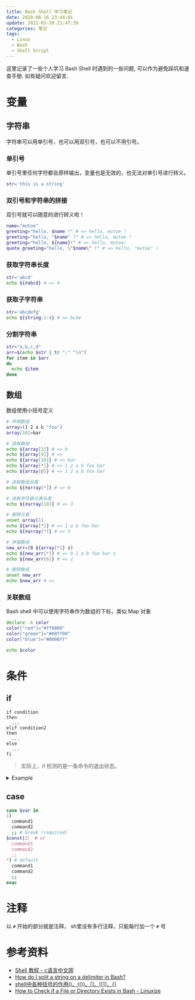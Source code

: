 ```yaml
---
title: Bash Shell 学习笔记  
date: 2020-06-16 23:44:01  
update: 2021-03-20 21:47:39  
categories: 笔记  
tags:
  - Linux
  - Bash
  - Shell Script
---
```


这里记录了一些个人学习 Bash Shell 时遇到的一些问题, 可以作为避免踩坑和速查手册. 如有疑问欢迎留言.

<!-- more -->

# 变量

## 字符串

字符串可以用单引号，也可以用双引号，也可以不用引号。

### 单引号

单引号里任何字符都会原样输出，变量也是无效的，也无法对单引号进行转义。

```bash
str='this is a string'
```

### 双引号和字符串的拼接

双引号就可以随意的进行转义啦！

```bash
name="mutoe"
greeting="hello, $name !" # => hello, mutoe !
greeting="hello, "$name" !" # => hello, mutoe !
greeting="hello, ${name}!" # => hello, mutoe!
quote_greeting="hello, \"$name\" !" # => hello, "mutoe" !
```

### 获取字符串长度

```bash
str='abcd'
echo ${#abcd} # => 4
```

### 获取子字符串

```bash
str='abcdefg'
echo ${string:1:4} # => bcde
```

### 分割字符串

```bash
str="a,b,c,d"
arr=$(echo $str | tr ";" "\n")
for item in $arr
do
  echo $item
done
```

## 数组

数组使用小括号定义

```sh
# 声明数组
array=(1 2 a b "foo")
array[10]=bar

# 读取数组
echo ${array[3]} # => b
echo ${array[9]} # => 
echo ${array[10]} # => bar
echo ${array[*]} # => 1 2 a b foo bar
echo ${array[@]} # => 1 2 a b foo bar

# 读取数组长度
echo ${#array[*]} # => 6

# 读取字符串元素长度
echo ${#array[10]} # => 3

# 删除元素
unset array[1]
echo ${array[*]} # => 1 a b foo bar
echo ${#array[*]} # => 5

# 拼接数组
new_arr=(0 ${array[*]} z)
echo ${new_arr[*]} # => 0 1 a b foo bar z
echo ${new_arr[6]} # => z

# 删除数组
unset new_arr
echo $new_arr # => 
```

### 关联数组

Bash shell 中可以使用字符串作为数组的下标，类似 Map 对象

```bash
declare -A color
color["red"]="#ff0000"
color["green"]="#00ff00"
color["blue"]="#0000ff"

echo $color
```

# 条件

## if

```shell
if condition
then
  ...
elif condition2
then
  ...
else
  ...
fi
```

> 实际上，if 检测的是一条命令的退出状态。

<details>
<summary>Example</summary>

```shell
a=$[2*3]
b=$[1+5]
if [ $a == $b ]; then
    echo "a == b"
fi
```
</details>

## case

```sh
case $var in
1)
  command1
  command2
  ;; # break (required)
$const|2） # or
  command1
  command2
  ;;
*) # default
  command1
  command2
  ;;
esac
```

<!--
# 循环

## for

## while

## until
-->

# 注释

以 `#` 开始的部分就是注释， sh里没有多行注释，只能每行加一个 `#` 号

# 参考资料

- [Shell 教程 - c语言中文网](https://wiki.jikexueyuan.com/project/shell-tutorial)
- [How do I split a string on a delimiter in Bash?](https://stackoverflow.com/q/918886/7736393)
- [shell中各种括号的作用()、(())、[]、[[]]、{}](https://blog.csdn.net/taiyang1987912/article/details/39551385)
- [How to Check if a File or Directory Exists in Bash - Linuxize](https://linuxize.com/post/bash-check-if-file-exists/)
